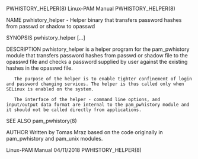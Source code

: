 PWHISTORY_HELPER(8)                                                                            Linux-PAM Manual                                                                           PWHISTORY_HELPER(8)



NAME
       pwhistory_helper - Helper binary that transfers password hashes from passwd or shadow to opasswd

SYNOPSIS
       pwhistory_helper [...]

DESCRIPTION
       pwhistory_helper is a helper program for the pam_pwhistory module that transfers password hashes from passwd or shadow file to the opasswd file and checks a password supplied by user against the
       existing hashes in the opasswd file.

       The purpose of the helper is to enable tighter confinement of login and password changing services. The helper is thus called only when SELinux is enabled on the system.

       The interface of the helper - command line options, and input/output data format are internal to the pam_pwhistory module and it should not be called directly from applications.

SEE ALSO
       pam_pwhistory(8)

AUTHOR
       Written by Tomas Mraz based on the code originally in pam_pwhistory and pam_unix modules.



Linux-PAM Manual                                                                                  04/11/2018                                                                              PWHISTORY_HELPER(8)
